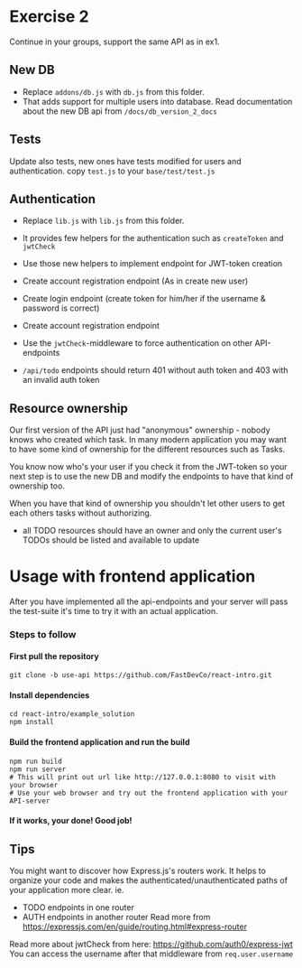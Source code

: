# Exercise 2

Continue in your groups, support the same API as in ex1.

## New DB
- Replace `addons/db.js` with `db.js` from this folder.
- That adds support for multiple users into database. Read documentation about the new DB api from `/docs/db_version_2_docs`

## Tests
Update also tests, new ones have tests modified for users and authentication.
copy `test.js` to your `base/test/test.js`

## Authentication
- Replace `lib.js` with `lib.js` from this folder.
- It provides few helpers for the authentication such as `createToken` and `jwtCheck`
- Use those new helpers to implement endpoint for JWT-token creation
- Create account registration endpoint (As in create new user)
- Create login endpoint (create token for him/her if the username & password is correct)
- Create account registration endpoint
- Use the `jwtCheck`-middleware to force authentication on other API-endpoints

- `/api/todo` endpoints should return 401 without auth token and 403 with an invalid auth token

## Resource ownership
Our first version of the API just had "anonymous" ownership - nobody knows who created which task.
In many modern application you may want to have some kind of ownership for the different resources such as Tasks.

You know now who's your user if you check it from the JWT-token so your next step is to use the new DB and modify the endpoints to have that kind of ownership too.

When you have that kind of ownership you shouldn't let other users to get each others tasks without authorizing.

* all TODO resources should have an owner and only the current user's TODOs should be listed and available to update


# Usage with frontend application
After you have implemented all the api-endpoints and your server will pass the test-suite it's time to try it with an actual application.

### Steps to follow

#### First pull the repository
```
git clone -b use-api https://github.com/FastDevCo/react-intro.git
```
#### Install dependencies
```
cd react-intro/example_solution
npm install
```

#### Build the frontend application and run the build
```
npm run build
npm run server
# This will print out url like http://127.0.0.1:8080 to visit with your browser
# Use your web browser and try out the frontend application with your API-server
```
#### If it works, your done! Good job!


## Tips
You might want to discover how Express.js's routers work.
It helps to organize your code and makes the authenticated/unauthenticated paths of your application more clear.
ie.
* TODO endpoints in one router
* AUTH endpoints in another router
Read more from https://expressjs.com/en/guide/routing.html#express-router


Read more about jwtCheck from here: https://github.com/auth0/express-jwt
You can access the username after that middleware from `req.user.username`

